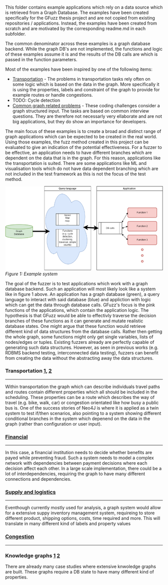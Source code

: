 This folder contains example applications which rely on a data source which is retrieved from a Graph Database. The examples have been created specifically for the GFuzz thesis project and are not copied from existing repositories / applications. Instead, the examples have been created from scratch and are motivated by the corresponding readme.md in each subfolder.


The common denominator across these examples is a graph database backend. While the graph DB's are not implemented, the functions and logic of these examples assume it is and the results of the DB calls are which is passed in the function parameters.

Most of the examples have been inspired by one of the 
following items:

- [Transportation](https://github.com/CathiaLH/GraphDatabase-CombinedTransportNetwork) - The problems in transportation tasks rely often on some logic which is based on the data in the graph. More specifically it is using the properties, labels and constraint of the graph to provide for example routes or handle congestions. 
- TODO: Cycle detection
- [Common graph related problems]( https://www.geeksforgeeks.org/top-50-graph-coding-problems-for-interviews ) - These coding challenges consider a graph structured input. The tasks are based on common interview questions. They are therefore not necessarly very ellaborate and are not big applications, but they do show an importance for developers.


The main focus of these examples is to create a broad and distinct range of graph applications which can be expected to be created in the real world. Using those examples, the fuzz method created in this project can be evaluated to give an indication of the potential effectiveness. For a fuzzer to be effective, an application needs to have different branches which are dependent on the data that is in the graph. For this reason, applications like the transportation is suited. There are some applications like ML and visualisation tools which do not have data dependent branching which are not included in the test framework as this is not the focus of the test method.



![system.png](..%2F..%2F..%2F..%2F..%2F..%2F..%2F..%2F..%2F..%2F..%2Fdocs%2Fmedia%2Fsystem.png)
*Figure 1: Example system*

The goal of the fuzzer is to test applications which work with a graph database backend. Such an application will most likely look like a system like in figure 1 above. 
An application has a graph database (green), a query language to interact with said database (blue) and appliction with logic which can get the data through database calls. 
GFuzz's focus is the pink functions of the applications, which contain the application logic. 
The hypothesis is that GFuzz would be able to effectivly traverse the decision branches of these functions as it can generate and mutate realistic database states. One might argue that these function would retrieve different kind of data structures from the database calls. Rather then getting the whole graph, some functions might only get single variables, lists of nodes/edges or tuples. Existing fuzzers already are perfectly capable of generating such data structures. However, as seen in previous works (e.g. RDBMS backend testing, interconnected data testing), fuzzers can benefit from creating the data without the abstracting away the data structures.


### Transportation [1](https://neo4j.com/case-studies/transport-for-london/), [2](https://neo4j.com/case-studies/transport-for-london/)
***
Within transportation the graph which can describe individuals travel paths and routes contain different properties which all should be included in the scheduling.
These properties can be a route which describes the way of travel (e.g. bike, walk, car) or congestion orientated like how busy a public bus is. 
One of the success stories of Neo4J is where it is applied as a twin system to test if/then scenarios, also pointing to a system showing different conditional branches in the system which depenend on the data in the graph (rather than configuration or user input).


### [Financial](https://neo4j.com/case-studies/forsakringskassan/)
***
In this case, a financial institution needs to decide whether benefits are payed while preventing fraud. 
Such a system needs to model a complex network with dependencies between payment decisions where each decision affect each other.
In a large scale implementation, there could be a lot of interdependencies, requiring the graph to have many different connections and dependencies.

### [Supply and logistics]()
***
Eventhough currently mostly used for analysis, a graph system would allow for a extensive suppy inventory management system, requireing to store different product, shipping options, costs, time required and more. This will translate in many different kind of labels and property values

### [Congestion](https://neo4j.com/case-studies/sopra-steria/)
***

### Knowledge graphs [1](https://neo4j.com/case-studies/novo-nordisk/) [2](https://neo4j.com/case-studies/nasa/)
There are already many case studies where extensive knwoledge graphs are built. These graphs require a DB state to have many different kind of properties.